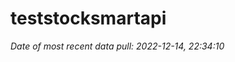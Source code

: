 
<!-- README.md is generated from README.Rmd. Please edit that file -->

# teststocksmartapi

*Date of most recent data pull: 2022-12-14, 22:34:10*
